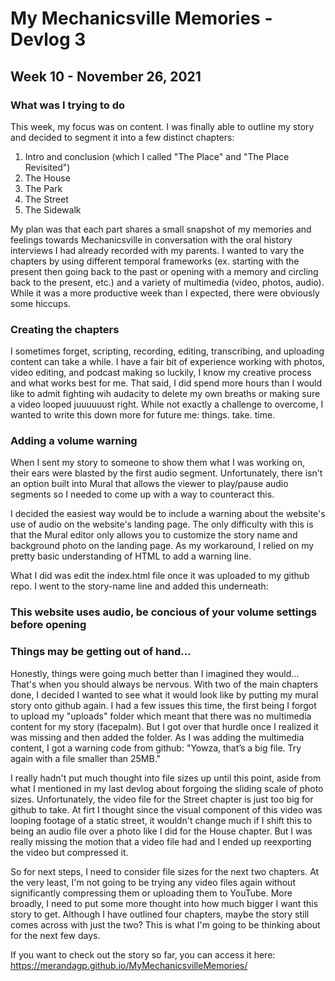 # My Mechanicsville Memories - Devlog 3
## Week 10 - November 26, 2021

### What was I trying to do
This week, my focus was on content. I was finally able to outline my story and decided to segment it into a few distinct chapters: 
1. Intro and conclusion (which I called "The Place" and "The Place Revisited")
2. The House
3. The Park
4. The Street
5. The Sidewalk

My plan was that each part shares a small snapshot of my memories and feelings towards Mechanicsville in conversation with the oral history interviews I had already recorded with my parents. I wanted to vary the chapters by using different temporal frameworks (ex. starting with the present then going back to the past or opening with a memory and circling back to the present, etc.) and a variety of multimedia (video, photos, audio). While it was a more productive week than I expected, there were obviously some hiccups.

### Creating the chapters

I sometimes forget, scripting, recording, editing, transcribing, and uploading content can take a while. I have a fair bit of experience working with photos, video editing, and podcast making so luckily, I know my creative process and what works best for me. That said, I did spend more hours than I would like to admit fighting wih audacity to delete my own breaths or making sure a video looped juuuuuust right. While not exactly a challenge to overcome, I wanted to write this down more for future me: things. take. time. 

### Adding a volume warning

When I sent my story to someone to show them what I was working on, their ears were blasted by the first audio segment. Unfortunately, there isn't an option built into Mural that allows the viewer to play/pause audio segments so I needed to come up with a way to counteract this. 

I decided the easiest way would be to include a warning about the website's use of audio on the website's landing page. The only difficulty with this is that the Mural editor only allows you to customize the story name and background photo on the landing page. As my workaround, I relied on my pretty basic understanding of HTML to add a warning line. 

What I did was edit the index.html file once it was uploaded to my github repo. I went to the story-name line and added this underneath:
<h3 class="content-warning">This website uses audio, be concious of your volume settings before opening</h3>

### Things may be getting out of hand... 

Honestly, things were going much better than I imagined they would… That's when you should always be nervous. With two of the main chapters done, I decided I wanted to see what it would look like by putting my mural story onto github again. I had a few issues this time, the first being I forgot to upload my "uploads" folder which meant that there was no multimedia content for my story (facepalm). But I got over that hurdle once I realized it was missing and then added the folder. As I was adding the multimedia content, I got a warning code from github:
"Yowza, that’s a big file. Try again with a file smaller than 25MB."

I really hadn't put much thought into file sizes up until this point, aside from what I mentioned in my last devlog about forgoing the sliding scale of photo sizes. Unfortunately, the video file for the Street chapter is just too big for github to take. At firt I thought since the visual component of this video was looping footage of a static street, it wouldn't change much if I shift this to being an audio file over a photo like I did for the House chapter. But I was really missing the motion that a video file had and I ended up reexporting the video but compressed it.

So for next steps, I need to consider file sizes for the next two chapters. At the very least, I'm not going to be trying any video files again without significantly compressing them or uploading them to YouTube. More broadly, I need to put some more thought into how much bigger I want this story to get. Although I have outlined four chapters, maybe the story still comes across with just the two? This is what I'm going to be thinking about for the next few days.

If you want to check out the story so far, you can access it here: https://merandagp.github.io/MyMechanicsvilleMemories/